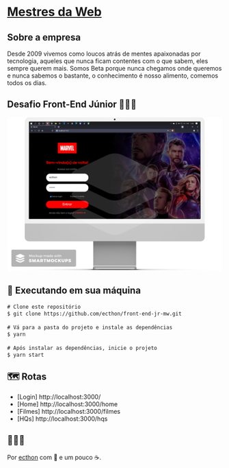 # [Mestres da Web](https://mestresdaweb.com.br/)

## Sobre a empresa

<div>
<p>Desde 2009 vivemos como loucos atrás de mentes apaixonadas por tecnologia, aqueles que nunca ficam contentes com o que sabem, eles sempre querem mais. Somos Beta porque nunca chegamos onde queremos e nunca sabemos o bastante, o conhecimento é nosso alimento, comemos todos os dias.</p>

</div>

## Desafio Front-End Júnior 👨🏽‍💻

<div align="center">
<img src="public/mockup.png" alt="Marvel" width="600">
</div>

## 🧬 Executando em sua máquina

```terminal
# Clone este repositório
$ git clone https://github.com/ecthon/front-end-jr-mw.git

# Vá para a pasta do projeto e instale as dependências
$ yarn

# Após instalar as dependências, inicie o projeto
$ yarn start
```

## 🗺 Rotas

- [Login] http://localhost:3000/
- [Home] http://localhost:3000/home
- [Filmes] http://localhost:3000/filmes
- [HQs] http://localhost:3000/hqs

## 🙋🏽‍♂️

Por [ecthon](https://linktr.ee/ecthon) com 💙 e um pouco ☕.
